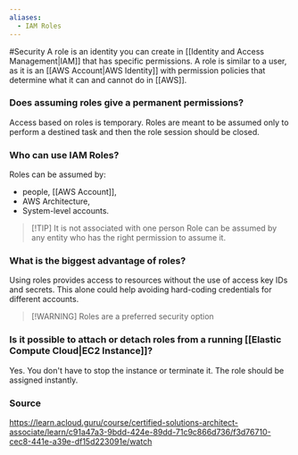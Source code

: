 ```yaml
---
aliases:
  - IAM Roles
---
```

#Security 
A role is an identity you can create in [[Identity and Access Management|IAM]] that has specific permissions. A role is similar to a user, as it is an [[AWS Account|AWS Identity]] with permission policies that determine what it can and cannot do in [[AWS]].
### Does assuming roles give a permanent permissions?
Access based on roles is temporary. Roles are meant to be assumed only to perform a destined task and then the role session should be closed.
### Who can use IAM Roles?
Roles can be assumed by:
* people, [[AWS Account]],
* AWS Architecture,
* System-level accounts.

> [!TIP] It is not associated with one person
> Role can be assumed by any entity who has the right permission to assume it.  
### What is the biggest advantage of roles?
Using roles provides access to resources without the use of access key IDs and secrets. This alone could help avoiding hard-coding credentials for different accounts.

> [!WARNING] Roles are a preferred security option
### Is it possible to attach or detach roles from a running [[Elastic Compute Cloud|EC2 Instance]]?
Yes. You don't have to stop the instance or terminate it. The role should be assigned instantly.

### Source
https://learn.acloud.guru/course/certified-solutions-architect-associate/learn/c91a47a3-9bdd-424e-89dd-71c9c866d736/f3d76710-cec8-441e-a39e-df15d223091e/watch
